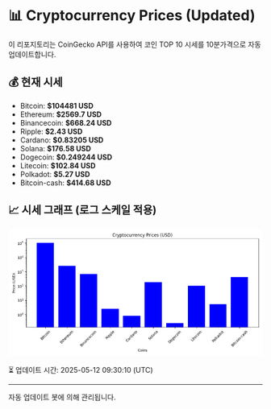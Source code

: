
# 📊 Cryptocurrency Prices (Updated)

이 리포지토리는 CoinGecko API를 사용하여 코인 TOP 10 시세를 10분가격으로 자동 업데이트합니다.

## 💰 현재 시세
- Bitcoin: **$104481 USD**
- Ethereum: **$2569.7 USD**
- Binancecoin: **$668.24 USD**
- Ripple: **$2.43 USD**
- Cardano: **$0.83205 USD**
- Solana: **$176.58 USD**
- Dogecoin: **$0.249244 USD**
- Litecoin: **$102.84 USD**
- Polkadot: **$5.27 USD**
- Bitcoin-cash: **$414.68 USD**

## 📈 시세 그래프 (로그 스케일 적용)
![Crypto Prices](crypto_prices.png)

⏳ 업데이트 시간: 2025-05-12 09:30:10 (UTC)

---
자동 업데이트 봇에 의해 관리됩니다.
